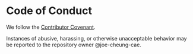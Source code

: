 # Code of Conduct

We follow the [Contributor Covenant](https://www.contributor-covenant.org/version/2/1/code_of_conduct/).

Instances of abusive, harassing, or otherwise unacceptable behavior may be reported to the repository owner @joe-cheung-cae.
